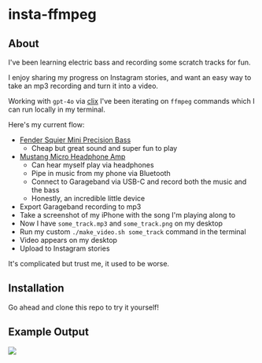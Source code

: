 # insta-ffmpeg

## About

I've been learning electric bass and recording some scratch tracks for fun.

I enjoy sharing my progress on Instagram stories, and want an easy way to take an mp3 recording and turn it into a video.

Working with `gpt-4o` via [clix](https://github.com/dgurns/clix) I've been iterating on `ffmpeg` commands which I can run locally in my terminal.

Here's my current flow:

- [Fender Squier Mini Precision Bass](https://www.amazon.com/Squier-Fender-Mini-Precision-Bass/dp/B088FXNS5S)
  - Cheap but great sound and super fun to play
- [Mustang Micro Headphone Amp](https://www.amazon.com/Fender-2311300000-Mustang-Micro/dp/B08TRQS1TX?th=1)
  - Can hear myself play via headphones
  - Pipe in music from my phone via Bluetooth
  - Connect to Garageband via USB-C and record both the music and the bass
  - Honestly, an incredible little device
- Export Garageband recording to mp3
- Take a screenshot of my iPhone with the song I'm playing along to
- Now I have `some_track.mp3` and `some_track.png` on my desktop
- Run my custom `./make_video.sh some_track` command in the terminal
- Video appears on my desktop
- Upload to Instagram stories

It's complicated but trust me, it used to be worse.

## Installation

Go ahead and clone this repo to try it yourself!

## Example Output

![](https://github.com/dgurns/insta-ffmpeg/assets/1173791/46004dd5-03e9-4d20-aa33-e5c03f08d33b)
